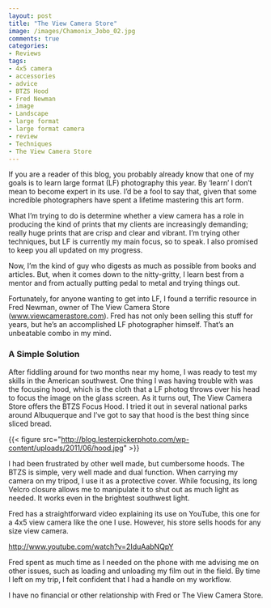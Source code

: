 ```yaml
---
layout: post
title: "The View Camera Store"
image: /images/Chamonix_Jobo_02.jpg
comments: true
categories:
- Reviews
tags:
- 4x5 camera
- accessories
- advice
- BTZS Hood
- Fred Newman
- image
- Landscape
- large format
- large format camera
- review
- Techniques
- The View Camera Store
---
```

If you are a reader of this blog, you probably already know that one of my goals is to learn large format (LF) photography this year. By ‘learn’ I don’t mean to become expert in its use. I’d be a fool to say that, given that some incredible photographers have spent a lifetime mastering this art form.

What I’m trying to do is determine whether a view camera has a role in producing the kind of prints that my clients are increasingly demanding; really huge prints that are crisp and clear and vibrant. I’m trying other techniques, but LF is currently my main focus, so to speak. I also promised to keep you all updated on my progress.

Now, I’m the kind of guy who digests as much as possible from books and articles. But, when it comes down to the nitty-gritty, I learn best from a mentor and from actually putting pedal to metal and trying things out.

Fortunately, for anyone wanting to get into LF, I found a terrific resource in Fred Newman, owner of The View Camera Store (<a href="http://www.viewcamerastore.com">www.viewcamerastore.com</a>). Fred has not only been selling this stuff for years, but he’s an accomplished LF photographer himself. That’s an unbeatable combo in my mind.

<h3>A Simple Solution</h3>
After fiddling around for two months near my home, I was ready to test my skills in the American southwest. One thing I was having trouble with was the focusing hood, which is the cloth that a LF photog throws over his head to focus the image on the glass screen. As it turns out, The View Camera Store offers the BTZS Focus Hood. I tried it out in several national parks around Albuquerque and I’ve got to say that hood is the best thing since sliced bread.

{{< figure src="http://blog.lesterpickerphoto.com/wp-content/uploads/2011/06/hood.jpg" >}}

<p style="text-align: center;"></p>
I had been frustrated by other well made, but cumbersome hoods. The BTZS is simple, very well made and dual function. When carrying my camera on my tripod, I use it as a protective cover. While focusing, its long Velcro closure allows me to manipulate it to shut out as much light as needed. It works even in the brightest southwest light.

Fred has a straightforward video explaining its use on YouTube, this one for a 4x5 view camera like the one I use. However, his store sells hoods for any size view camera.

<a href="http://www.youtube.com/watch?v=2IduAabNQpY">http://www.youtube.com/watch?v=2IduAabNQpY</a>

Fred spent as much time as I needed on the phone with me advising me on other issues, such as loading and unloading my film out in the field. By time I left on my trip, I felt confident that I had a handle on my workflow.

I have no financial or other relationship with Fred or The View Camera Store. 

